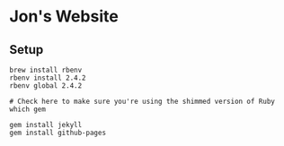 # Jon's Website

## Setup
```
brew install rbenv
rbenv install 2.4.2
rbenv global 2.4.2

# Check here to make sure you're using the shimmed version of Ruby
which gem

gem install jekyll
gem install github-pages
```